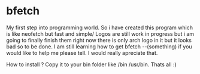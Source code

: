 # bfetch
My first step into programming world.
So i have created this program which is like neofetch but fast and simple/
Logos are still work in progress but i am going to finally finish them right now there is only arch logo in it but it looks bad so to be done.
I am still learning how to get bfetch --(something) if you would like to help me please tell. I would really apreciate that.


How to install ?
Copy it to your bin folder like /bin /usr/bin.
Thats all :)
